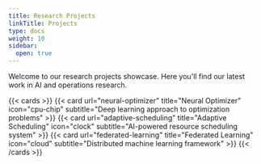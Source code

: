 ```yaml
---
title: Research Projects
linkTitle: Projects
type: docs
weight: 10
sidebar:
  open: true
---
```


Welcome to our research projects showcase. Here you'll find our latest work in AI and operations research.

{{< cards >}}
  {{< card url="neural-optimizer" title="Neural Optimizer" icon="cpu-chip" subtitle="Deep learning approach to optimization problems" >}}
  {{< card url="adaptive-scheduling" title="Adaptive Scheduling" icon="clock" subtitle="AI-powered resource scheduling system" >}}
  {{< card url="federated-learning" title="Federated Learning" icon="cloud" subtitle="Distributed machine learning framework" >}}
{{< /cards >}}